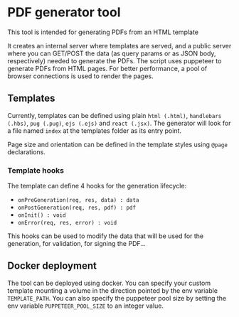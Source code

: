 # PDF generator tool
This tool is intended for generating PDFs from an HTML template

It creates an internal server where templates are served, and a public server where you can GET/POST the data (as query params or as JSON body, respectively) needed to generate the PDFs.
The script uses puppeteer to generate PDFs from HTML pages. 
For better performance, a pool of browser connections is used to render the pages. 

## Templates
Currently, templates can be defined using plain `html (.html)`, `handlebars (.hbs)`, `pug (.pug)`, `ejs (.ejs)` and `react (.jsx)`. 
The generator will look for a file named `index` at the templates folder as its entry point.

Page size and orientation can be defined in the template styles using `@page` declarations.

### Template hooks
The template can define 4 hooks for the generation lifecycle:

- `onPreGeneration(req, res, data) : data`
- `onPostGeneration(req, res, pdf) : pdf`
- `onInit() : void`
- `onError(req, res, error) : void`

This hooks can be used to modify the data that will be used for the generation, for validation, for signing the PDF...

## Docker deployment
The tool can be deployed using docker. 
You can specify your custom template mounting a volume in the direction pointed by the env variable `TEMPLATE_PATH`.
You can also specify the puppeteer pool size by setting the env variable `PUPPETEER_POOL_SIZE` to an integer value. 